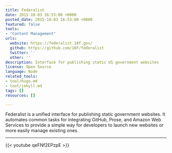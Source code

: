 ```yaml
---
title: Federalist
date: 2015-10-03 16:53:00 +0000
posted_date: 2015-10-03 16:53:00 +0000
featured: false
tools:
- "Content Management"
urls:
  website: https://federalist.18f.gov/
  github: https://github.com/18F/federalist
  twitter: ''
  other: ''
description: Interface for publishing static US government websites
license: Open Source
language: Node
related_tools:
- tool/hugo.md
- tool/jekyll.md
tags: []
resources: []

---
```

Federalist is a unified interface for publishing static government websites. It automates common tasks for integrating GitHub, Prose, and Amazon Web Services to provide a simple way for developers to launch new websites or more easily manage existing ones.

---

{{< youtube qeFNf2EPzpE >}}
